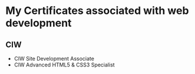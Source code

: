 # My Certificates associated with web development

## CIW
- CIW Site Development Associate
- CIW Advanced HTML5 & CSS3 Specialist


